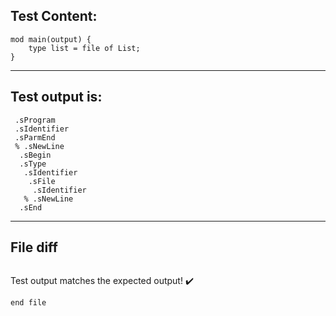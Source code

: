 
Test Content: 
-------------------------
```
mod main(output) {
    type list = file of List;
}
```
------------------------
Test output is: 
-------------------------
```
 .sProgram
 .sIdentifier
 .sParmEnd
 % .sNewLine
  .sBegin
  .sType
   .sIdentifier
    .sFile
     .sIdentifier
   % .sNewLine
  .sEnd

```
------------------------

File diff
-------------------------
```diff

```
Test output matches the expected output! :heavy_check_mark:

```
end file
